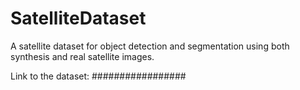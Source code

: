 # SatelliteDataset
A satellite dataset for object detection and segmentation using both synthesis and real satellite images.


Link to the dataset: #################
